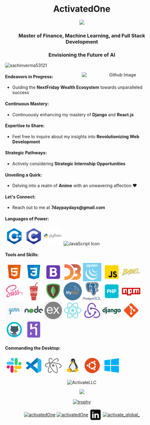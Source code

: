<h1 align="center">ActivatedOne</h1>

<p align="center">
  <img src="https://s65-hzfi.freeconvert.com/task/65d289ccda5154f8baa6cd42/IMG-0846-removebg-preview.png" width="60">
</p>

<h3 align="center">Master of Finance, Machine Learning, and Full Stack Development</h3>
<h3 align="center">Envisioning the Future of AI</h3>
<p align="left">
  <img src="https://komarev.com/ghpvc/?username=sachinverma53121" alt="sachinverma53121"/>
</p>

<p align="center">
  <img width="50%" align="right" alt="Github Image" src="https://raw.githubusercontent.com/onimur/.github/master/.resources/git-header.svg">
</p>

<h4>Endeavors in Progress:</h4>
<ul>
  <li>Guiding the <strong>NextFriday Wealth Ecosystem</strong> towards unparalleled success</li>
</ul>

<h4>Continuous Mastery:</h4>
<ul>
  <li>Continuously enhancing my mastery of <strong>Django</strong> and <strong>React.js</strong></li>
</ul>

<h4>Expertise to Share:</h4>
<ul>
  <li>Feel free to inquire about my insights into <strong>Revolutionizing Web Development</strong></li>
</ul>

<h4>Strategic Pathways:</h4>
<ul>
  <li>Actively considering <strong>Strategic Internship Opportunities</strong></li>
</ul>

<h4>Unveiling a Quirk:</h4>
<ul>
  <li>Delving into a realm of <strong>Anime</strong> with an unwavering affection ❤</li>
</ul>

<h4>Let's Connect:</h4>
<ul>
  <li>Reach out to me at <strong>7daypaydays@gmail.com</strong></li>
</ul>


<h4>Languages of Power: </h4>
<p align="left">
 <img style="margin: auto;" src="https://raw.githubusercontent.com/sachinverma53121/sachinverma53121/master/icons/cpp.png" alt=cplusplus width="60" height="60"/>
 <img style="margin: auto;" src="https://raw.githubusercontent.com/sachinverma53121/sachinverma53121/master/icons/c.png" alt=c width="60" height="60"/>
 <img style="margin: auto;" src="https://raw.githubusercontent.com/sachinverma53121/sachinverma53121/master/icons/python.png" alt=python width="60" height="60"/>
 <img src="https://img.icons8.com/?size=512&id=pEpPeNZzdE8A&format=png" alt="JavaScript Icon" width="60" height="60">
</p>

<h4>Tools and Skills: </h4>
<p align="left">
	<img style="margin: auto;" src="https://raw.githubusercontent.com/sachinverma53121/sachinverma53121/master/icons/html5.png" alt=html5 width="60" height="60"/> 
	<img style="margin: auto;" src="https://raw.githubusercontent.com/sachinverma53121/sachinverma53121/master/icons/css3.png" alt=css3 width="60" height="60"/> 
	<img style="margin: auto;" src="https://raw.githubusercontent.com/sachinverma53121/sachinverma53121/master/icons/bootstrap.png" alt=bootstrap width="60" height="60"/>
  <img style="margin: auto;" src="https://raw.githubusercontent.com/sachinverma53121/sachinverma53121/master/icons/d3.png" alt=d3js width="60" height="60"/>
	<img style="margin: auto;" src="https://raw.githubusercontent.com/sachinverma53121/sachinverma53121/master/icons/jquery.png" alt=jquery width="60" height="60"/>
  <img style="margin: auto;" src="https://raw.githubusercontent.com/sachinverma53121/sachinverma53121/master/icons/js.png" alt=javascript width="60" height="60"/>
	<img style="margin: auto;" src="https://raw.githubusercontent.com/sachinverma53121/sachinverma53121/master/icons/babel.png" alt=babel width="60" height="60"/>
  <img style="margin: auto;" src="https://raw.githubusercontent.com/sachinverma53121/sachinverma53121/master/icons/sass.png" alt=sass width="60" height="60"/>
	<img style="margin: auto;" src="https://raw.githubusercontent.com/sachinverma53121/sachinverma53121/master/icons/gulp.png" alt=gulp width="60" height="60"/> 
	<img style="margin: auto;" src="https://raw.githubusercontent.com/sachinverma53121/sachinverma53121/master/icons/mongo.png" alt=mongodb width="60" height="60"/> 
	<img style="margin: auto;" src="https://raw.githubusercontent.com/sachinverma53121/sachinverma53121/master/icons/mysql.png" alt=mysql width="60" height="60"/> 
	<img style="margin: auto;" src="https://raw.githubusercontent.com/sachinverma53121/sachinverma53121/master/icons/psql.png" alt=postgresql width="60" height="60"/> 
	<img style="margin: auto;" src="https://raw.githubusercontent.com/sachinverma53121/sachinverma53121/master/icons/php.png" alt=php width="60" height="60"/> 
	<img style="margin: auto;" src="https://raw.githubusercontent.com/sachinverma53121/sachinverma53121/master/icons/npm.png" alt=npm width="60" height="60"/>
  <img style="margin: auto;" src="https://raw.githubusercontent.com/sachinverma53121/sachinverma53121/master/icons/yarn.png" alt=yarn width="60" height="60"/>
  <img style="margin: auto;" src="https://raw.githubusercontent.com/sachinverma53121/sachinverma53121/master/icons/node.png" alt=nodejs width="60" height="60"/>
  <img style="margin: auto;" src="https://raw.githubusercontent.com/sachinverma53121/sachinverma53121/master/icons/express.png" alt=express width="60" height="60"/>
	<img style="margin: auto;" src="https://raw.githubusercontent.com/sachinverma53121/sachinverma53121/master/icons/react.png" alt=react width="60" height="60"/> 
  <img style="margin: auto;" src="https://raw.githubusercontent.com/sachinverma53121/sachinverma53121/master/icons/redux.png" alt=redux width="60" height="60"/> 
  <img style="margin: auto;" src="https://raw.githubusercontent.com/sachinverma53121/sachinverma53121/master/icons/django.png" alt=django width="60" height="60"/>
	<img style="margin: auto;" src="https://raw.githubusercontent.com/sachinverma53121/sachinverma53121/master/icons/git.png" alt=git width="60" height="60"/>
  <img style="margin: auto;" src="https://raw.githubusercontent.com/sachinverma53121/sachinverma53121/master/icons/github.png" alt=github width="60" height="60"/>
  <img style="margin: auto;" src="https://raw.githubusercontent.com/sachinverma53121/sachinverma53121/master/icons/heroku.png" alt=heroku width="60" height="60"/>
</p>

<h4>Commanding the Desktop: </h4>
<p align="left">
  <img style="margin: auto;" src="https://raw.githubusercontent.com/sachinverma53121/sachinverma53121/master/icons/slack.png" alt=slack width="60" height="60"/>
  <img style="margin: auto;" src="https://raw.githubusercontent.com/sachinverma53121/sachinverma53121/master/icons/vsc.png" alt=vs width="60" height="60"/>
  <img style="margin: auto;" src="https://raw.githubusercontent.com/sachinverma53121/sachinverma53121/master/icons/atom.png" alt=atom width="60" height="60"/>
  <img style="margin: auto;" src="https://raw.githubusercontent.com/sachinverma53121/sachinverma53121/master/icons/linux.png" alt=linux width="60" height="60"/>
  <img style="margin: auto;" src="https://raw.githubusercontent.com/sachinverma53121/sachinverma53121/master/icons/ubuntu.png" alt=ubuntu width="60" height="60"/>
  <img style="margin: auto;" src="https://raw.githubusercontent.com/sachinverma53121/sachinverma53121/master/icons/win10.png" alt=windows10 width="60" height="60"/>
</p>

<p align="center">
	<img style="margin: auto;" src="https://github-readme-stats.vercel.app/api?username=ActivateLLC&show_icons=true" alt="ActivateLLC" /> 
</p>



<p align="center">
  <img src="https://media.giphy.com/media/LnQjpWaON8nhr21vNW/giphy.gif" width="60">  
</p>
<p align="center">
  <a href="https://github.com/ryo-ma/github-profile-trophy">
    <img src="https://github-profile-trophy.vercel.app/?username=ryo-ma&theme=onedark" alt="trophy">
  </a>
</p>

<p align="center">
  <a href="https://codepen.io/ActivatedOne" target="_blank"><img align="center" src="https://raw.githubusercontent.com/simple-icons/simple-icons/develop/icons/codepen.svg" alt="activatedOne" height="40" width="40" /></a>
  <a href="https://twitter.com/capcart" target="_blank"><img align="center" src="https://raw.githubusercontent.com/simple-icons/simple-icons/develop/icons/twitter.svg" alt="activatedOne" height="40" width="40" /></a>
  <a href="https://www.linkedin.com/in/aaron-aldana-a0147458" target="_blank"><img align="center" src="https://raw.githubusercontent.com/simple-icons/simple-icons/develop/icons/linkedin.svg" alt="sachuverma" height="40" width="40" /></a>
  <a href="https://instagram.com/sachuverma_" target="_blank"><img align="center" src="https://raw.githubusercontent.com/simple-icons/simple-icons/develop/icons/instagram.svg" alt="activate_global_" height="40" width="40" /></a>
</p>
